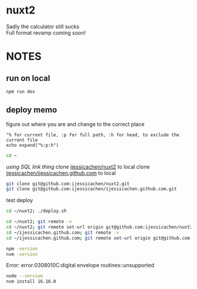 # nuxt2
Sadly the calculator still sucks <br>
Full format revamp coming soon!

# NOTES
## run on local
```bash
npm run dev
```

## deploy memo

figure out where you are and change to the correct place

```vim
"% for current file, :p for full path, :h for head, to exclude the current file
echo expand("%:p:h") 
```
```bash
cd ~
```

*using SQL link thing*
clone [ijessicachen/nuxt2](https://github.com/ijessicachen/nuxt2) to local
clone [ijessicachen/ijessicachen.github.com](https://github.com/ijessicachen/ijessicachen.github.com) to local

```bash
git clone git@github.com:ijessicachen/nuxt2.git
git clone git@github.com:ijessicachen/ijessicachen.github.com.git
```

test deploy
```bash
cd ~/nuxt2; ./deploy.sh

cd ~/nuxt2; git remote -v 
cd ~/nuxt2; git remote set-url origin git@github.com:ijessicachen/nuxt2.git
cd ~/ijessicachen.github.com; git remote -v
cd ~/ijessicachen.github.com; git remote set-url origin git@github.com:ijessicachen/ijessicachen.github.com.git

npm -version
nvm -version
```

Error: error:0308010C:digital envelope routines::unsupported
```bash
node --version
nvm install 16.16.0
```
